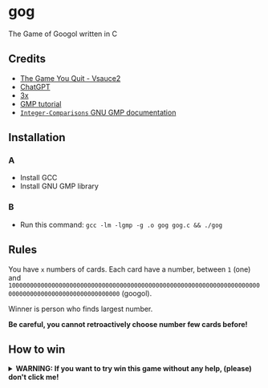 # gog

The Game of Googol written in C

## Credits

- [The Game You Quit - Vsauce2](https://www.youtube.com/watch?v=OeJobV4jJG0)
- [ChatGPT](ai.com)
- [3x](https://github.com/Andrej123456789/3x)
- [GMP tutorial](https://home.cs.colorado.edu/~srirams/courses/csci2824-spr14/gmpTutorial.html)
- [`Integer-Comparisons` GNU GMP documentation](https://gmplib.org/manual/Integer-Comparisons)

## Installation

### A

- Install GCC
- Install GNU GMP library

### B

- Run this command: `gcc -lm -lgmp -g .o gog gog.c && ./gog`

## Rules

You have `x` numbers of cards. Each card have a number, between `1` (one) and `10000000000000000000000000000000000000000000000000000000000000000000000000000000000000000000000000000` (googol).

Winner is person who finds largest number.

**Be careful, you cannot retroactively choose number few cards before!**

## How to win

<details>
  <summary><strong>WARNING: If you want to try win this game without any help, (please) don't click me!</strong></summary>
  
  Divide number of cards with number `e` (_2.7182818284590452353602874713527..._) and round result to nearest natural number. When your card's position is same as result moment ago, continue playing and when you get bigger number than on card with that position, quit playing.

Example: 10/e ≈ 4

- Card 4: 78 - CONTINUE PLAYING
- Card 5: 68 - CONTINUE PLAYING
- Card 6: 81 - QUIT

</details>
